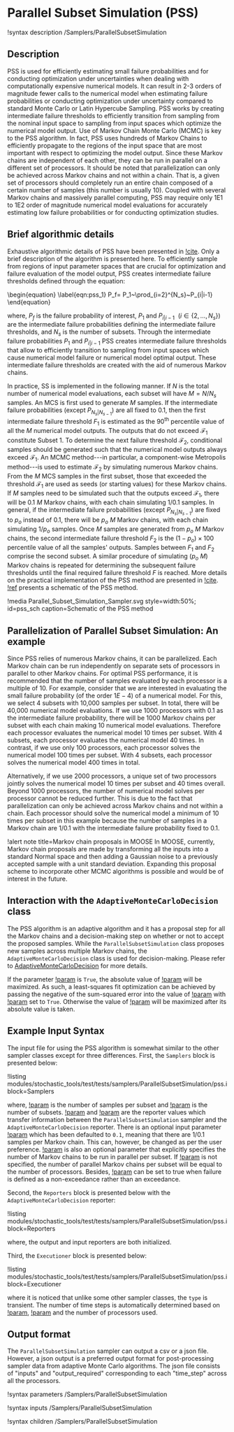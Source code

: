 # Parallel Subset Simulation (PSS)

!syntax description /Samplers/ParallelSubsetSimulation

## Description

PSS is used for efficiently estimating small failure probabilities and for conducting
optimization under uncertainties when dealing with computationally expensive numerical models.
It can result in 2-3 orders of magnitude fewer calls to the numerical model when estimating
failure probabilities or conducting optimization under uncertainty compared to standard
Monte Carlo or Latin Hypercube Sampling. PSS works by creating intermediate failure
thresholds to efficiently transition from sampling from the nominal input space to sampling
from input spaces which optimize the numerical model output. Use of Markov Chain Monte Carlo (MCMC)
is key to the PSS algorithm. In fact, PSS uses hundreds of Markov Chains to efficiently
propagate to the regions of the input space that are most important with respect
to optimizing the model output. Since these Markov chains are independent of each other,
they can be run in parallel on a different set of processors. It should be noted that
parallelization can only be achieved across Markov chains and not within a chain.
That is, a given set of processors should completely run an entire chain composed
of a certain number of samples (this number is usually 10). Coupled with several
Markov chains and massively parallel computing, PSS may require only 1E1 to 1E2
order of magnitude numerical model evaluations for accurately estimating low failure probabilities or
for conducting optimization studies.

## Brief algorithmic details

Exhaustive algorithmic details of PSS have been presented in [!cite](au2001pss). Only
a brief description of the algorithm is presented here. To efficiently sample from
regions of input parameter spaces that are crucial for optimization and failure
evaluation of the model output, PSS creates intermediate failure thresholds defined
through the equation:

\begin{equation}
\label{eqn:pss_1}
P_f= P_1~\prod_{i=2}^{N_s}~P_{i|i-1}
\end{equation}

where, $P_f$ is the failure probability of interest, $P_1$ and $P_{i|i-1}~~(i \in \{2,\dots,N_s\})$
are the intermediate failure probabilities defining the intermediate failure thresholds, and
$N_s$ is the number of subsets. Through the intermediate failure probabilities $P_1$ and $P_{i|i-1}$
PSS creates intermediate failure thresholds that allow to efficiently transition to sampling
from input spaces which cause numerical model failure or numerical model optimal output. These
intermediate failure thresholds are created with the aid of numerous Markov chains.

In practice, SS is implemented in the following manner. If $N$ is the total number
of numerical model evaluations, each subset will have $M=N/N_s$ samples. An MCS is first used to generate $M$ samples.
If the intermediate failure probabilities (except $P_{N_s|N_{s-1}}$)
are all fixed to 0.1, then the first intermediate failure threshold ${F}_1$
is estimated as the $90^{\textrm{th}}$ percentile value of all the $M$ numerical model outputs.
The outputs that do not exceed $\mathcal{F}_1$ constitute Subset 1. To determine
the next failure threshold $\mathcal{F}_2$, conditional samples should be generated
such that the numerical model outputs always exceed $\mathcal{F}_1$. An MCMC method---in particular,
a component-wise Metropolis method---is used to estimate $\mathcal{F}_2$ by simulating
numerous Markov chains. From the $M$ MCS samples in the first subset, those that exceeded
the threshold $\mathcal{F}_1$ are used as seeds (or starting values) for these Markov chains.
If $M$ samples need to be simulated such that the outputs exceed $\mathcal{F}_1$,
there will be $0.1~M$ Markov chains, with each chain simulating $1/0.1$ samples.
In general, if the intermediate failure probabilities (except $P_{N_s|N_{s-1}}$) are
fixed to $p_o$ instead of 0.1, there will be $p_o~M$ Markov chains, with each chain
simulating $1/p_o$ samples. Once $M$ samples are generated from $p_o~M$
Markov chains, the second intermediate failure threshold ${F}_2$ is the $(1-p_o) \times 100$
percentile value of all the samples' outputs. Samples between ${F}_1$ and ${F}_2$ comprise the second subset.
A similar procedure of simulating $(p_o~M)$ Markov chains is repeated for determining
the subsequent failure thresholds until the final required failure threshold $F$ is reached.
More details on the practical implementation of the PSS method are presented in [!cite](li2016pss).
[!ref](pss_sch) presents a schematic of the PSS method.

!media Parallel_Subset_Simulation_Sampler.svg style=width:50%; id=pss_sch caption=Schematic of the PSS method

## Parallelization of Parallel Subset Simulation: An example

Since PSS relies of numerous Markov chains, it can be parallelized. Each Markov chain
can be run independently on separate sets of processors in parallel to other Markov chains.
For optimal PSS performance, it is recommended that the number of samples evaluated
by each processor is a multiple of 10. For example, consider that we are interested
in evaluating the small failure probability (of the order $1E-4$) of a numerical model. For this,
we select 4 subsets with 10,000 samples per subset. In total, there will be 40,000
numerical model evaluations. If we use 1000 processors with $0.1$ as the intermediate failure
probability, there will be 1000 Markov chains per subset with each chain making 10 numerical
model evaluations. Therefore each processor evaluates the numerical model 10 times per subset.
With 4 subsets, each processor evaluates the numerical model 40 times. In contrast, if we use
only 100 processors, each processor solves the numerical model 100 times per subset.
With 4 subsets, each processor solves the numerical model 400 times in total.

Alternatively, if we use 2000 processors, a unique set of two processors jointly
solves the numerical model 10 times per subset and 40 times overall. Beyond 1000 processors,
the number of numerical model solves per processor cannot be reduced further. This is due to
the fact that parallelization can only be achieved across Markov chains and not within
a chain. Each processor should solve the numerical model a minimum of 10 times per subset in this
example because the number of samples in a Markov chain are $1/0.1$ with the intermediate
failure probability fixed to 0.1.

!alert note title=Markov chain proposals in MOOSE
In MOOSE, currently, Markov chain proposals are made by transforming all the inputs
  into a standard Normal space and then adding a Gaussian noise to a previously
  accepted sample with a unit standard deviation. Expanding this proposal scheme to
  incorporate other MCMC algorithms is possible and would be of interest in the future.

## Interaction with the `AdaptiveMonteCarloDecision` class

The PSS algorithm is an adaptive algorithm and it has a proposal step for all the
Markov chains and a decision-making step on whether or not to accept the proposed samples.
While the `ParallelSubsetSimulation` class proposes new samples across multiple Markov
chains, the `AdaptiveMonteCarloDecision` class
is used for decision-making. Please refer to [AdaptiveMonteCarloDecision](AdaptiveMonteCarloDecision.md)
for more details.

If the parameter [!param](/Samplers/ParallelSubsetSimulation/use_absolute_value) is `True`, the absolute
 value of [!param](/Samplers/ParallelSubsetSimulation/output_reporter) will be maximized. 
As such, a least-squares fit optimization can be achieved by passing the negative of the sum-squared error
into the value of [!param](/Samplers/ParallelSubsetSimulation/output_reporter) with
 [!param](/Samplers/ParallelSubsetSimulation/use_absolute_value) set to `True`. Otherwise
the value of [!param](/Samplers/ParallelSubsetSimulation/output_reporter) will be maximized after its absolute value is taken.

## Example Input Syntax

The input file for using the PSS algorithm is somewhat similar to the other sampler
 classes except for three differences. First, the `Samplers` block is presented below:

!listing modules/stochastic_tools/test/tests/samplers/ParallelSubsetSimulation/pss.i block=Samplers

where, [!param](/Samplers/ParallelSubsetSimulation/num_samplessub) is the number of samples per subset and 
[!param](/Samplers/ParallelSubsetSimulation/num_subsets) is the number of subsets.
[!param](/Samplers/ParallelSubsetSimulation/inputs_reporter) and [!param](/Samplers/ParallelSubsetSimulation/output_reporter) 
are the reporter values which transfer
information between the `ParallelSubsetSimulation` sampler and the `AdaptiveMonteCarloDecision` reporter. There is an optional
 input parameter [!param](/Samplers/ParallelSubsetSimulation/subset_probability) which has been defaulted to
`0.1`, meaning that there are $1/0.1$ samples per Markov chain. This can, however, be
changed as per the user preference. [!param](/Samplers/ParallelSubsetSimulation/num_parallel_chains) is also an optional parameter
that explicitly specifies the number of Markov chains to be run in parallel per subset.
If [!param](/Samplers/ParallelSubsetSimulation/num_parallel_chains) is not specified, the number of parallel Markov chains per subset
will be equal to the number of processors. Besides, [!param](/Samplers/ParallelSubsetSimulation/use_absolute_value) can be set to true
when failure is defined as a non-exceedance rather than an exceedance.

Second, the `Reporters` block is presented below with the `AdaptiveMonteCarloDecision` reporter:

!listing modules/stochastic_tools/test/tests/samplers/ParallelSubsetSimulation/pss.i block=Reporters

where, the output and input reporters are both initialized.

Third, the `Executioner` block is presented below:

!listing modules/stochastic_tools/test/tests/samplers/ParallelSubsetSimulation/pss.i block=Executioner

where it is noticed that unlike some other sampler classes, the `type` is transient.
The number of time steps is automatically determined based on [!param](/Samplers/ParallelSubsetSimulation/num_samplessub), [!param](/Samplers/ParallelSubsetSimulation/num_subsets) and the number of processors used.


## Output format

The `ParallelSubsetSimulation` sampler can output a csv or a json file. However, a json output is a preferred output format
for post-processing sampler data from adaptive Monte Carlo algorithms. The json file
consists of "inputs" and "output_required" corresponding to each "time_step" across
all the processors.

!syntax parameters /Samplers/ParallelSubsetSimulation

!syntax inputs /Samplers/ParallelSubsetSimulation

!syntax children /Samplers/ParallelSubsetSimulation
